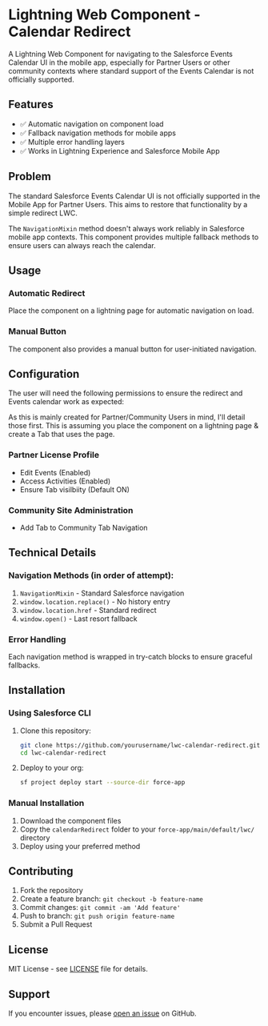 # Lightning Web Component - Calendar Redirect

A Lightning Web Component for navigating to the Salesforce Events Calendar UI in the mobile app, especially for Partner Users or other community contexts where standard support of the Events Calendar is not officially supported.

## Features

- ✅ Automatic navigation on component load
- ✅ Fallback navigation methods for mobile apps
- ✅ Multiple error handling layers
- ✅ Works in Lightning Experience and Salesforce Mobile App

## Problem

The standard Salesforce Events Calendar UI is not officially supported in the Mobile App for Partner Users. This aims to restore that functionality by a simple redirect LWC. 

The `NavigationMixin` method doesn't always work reliably in Salesforce mobile app contexts. This component provides multiple fallback methods to ensure users can always reach the calendar.

## Usage

### Automatic Redirect
Place the component on a lightning page for automatic navigation on load.

### Manual Button
The component also provides a manual button for user-initiated navigation.

## Configuration

The user will need the following permissions to ensure the redirect and Events calendar work as expected:

As this is mainly created for Partner/Community Users in mind, I'll detail those first. This is assuming you place the component on a lightning page & create a Tab that uses the page.

### Partner License Profile
- Edit Events (Enabled)
- Access Activities (Enabled)
- Ensure Tab visilbiity (Default ON)

### Community Site Administration
- Add Tab to Community Tab Navigation

## Technical Details

### Navigation Methods (in order of attempt):
1. `NavigationMixin` - Standard Salesforce navigation
2. `window.location.replace()` - No history entry
3. `window.location.href` - Standard redirect
4. `window.open()` - Last resort fallback

### Error Handling
Each navigation method is wrapped in try-catch blocks to ensure graceful fallbacks.

## Installation

### Using Salesforce CLI

1. Clone this repository:
   ```bash
   git clone https://github.com/yourusername/lwc-calendar-redirect.git
   cd lwc-calendar-redirect
   ```

2. Deploy to your org:
   ```bash
   sf project deploy start --source-dir force-app
   ```

### Manual Installation

1. Download the component files
2. Copy the `calendarRedirect` folder to your `force-app/main/default/lwc/` directory
3. Deploy using your preferred method

## Contributing

1. Fork the repository
2. Create a feature branch: `git checkout -b feature-name`
3. Commit changes: `git commit -am 'Add feature'`
4. Push to branch: `git push origin feature-name`
5. Submit a Pull Request

## License

MIT License - see [LICENSE](LICENSE) file for details.

## Support

If you encounter issues, please [open an issue](https://github.com/yourusername/lwc-calendar-redirect/issues) on GitHub.
